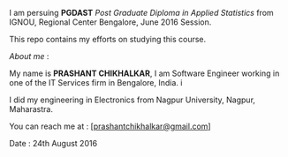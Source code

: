 I am persuing **PGDAST** *Post Graduate Diploma in Applied Statistics* from IGNOU, 
Regional Center Bengalore, June 2016 Session.

This repo contains my efforts on studying this course.

*About me* : 

My name is **PRASHANT CHIKHALKAR**, I am Software Engineer working in one of the
IT Services firm in Bengalore, India. i

I did my engineering in Electronics from Nagpur University, Nagpur, Maharastra.

You can reach me at : [prashantchikhalkar@gmail.com]

Date : 24th August 2016
